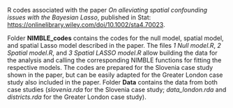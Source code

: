 R codes associated with the paper *On alleviating spatial confounding issues with the Bayesian Lasso*, published in Stat: https://onlinelibrary.wiley.com/doi/10.1002/sta4.70023.

Folder **NIMBLE_codes** contains the codes for the null model, spatial model, and spatial Lasso model described in the paper. The files *1 Null model.R*, *2 Spatial model.R*, and *3 Spatial LASSO model.R* allow building the data for the analysis and calling the corresponding NIMBLE functions for fitting the respective models. The codes are prepared for the Slovenia case study shown in the paper, but can be easily adapted for the Greater London case study also included in the paper. Folder **Data** contains the data from both case studies (*slovenia.rda* for the Slovenia case study; *data_london.rda* and *districts.rda* for the Greater London case study).
